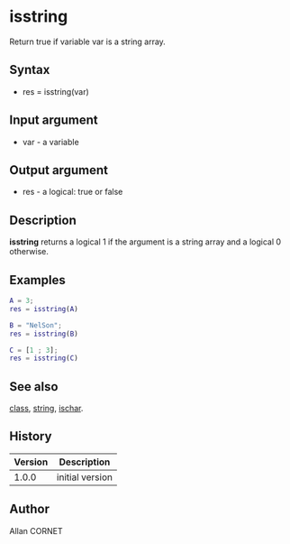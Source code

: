 

# isstring

Return true if variable var is a string array.

## Syntax

- res = isstring(var)

## Input argument

 - var - a variable

## Output argument

 - res - a logical: true or false

## Description

<b>isstring</b> returns a logical 1 if the argument is a string array and a logical 0 otherwise.

## Examples

```matlab
A = 3;
res = isstring(A)
```
```matlab
B = "NelSon";
res = isstring(B)
```
```matlab
C = [1 ; 3];
res = isstring(C)
```

## See also

[class](class.md), [string](../string/string.md), [ischar](ischar.md).
## History

|Version|Description|
|------|------|
|1.0.0|initial version|


## Author

Allan CORNET



